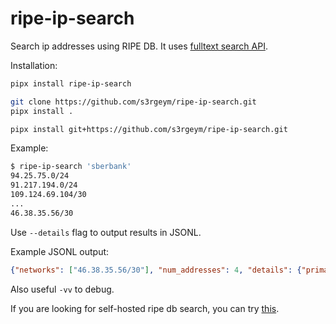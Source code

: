 # ripe-ip-search

Search ip addresses using RIPE DB. It uses [fulltext search API](https://apps.db.ripe.net/db-web-ui/fulltextsearch).

Installation:

```bash
pipx install ripe-ip-search

git clone https://github.com/s3rgeym/ripe-ip-search.git
pipx install .

pipx install git+https://github.com/s3rgeym/ripe-ip-search.git
```

Example:

```bash
$ ripe-ip-search 'sberbank'
94.25.75.0/24
91.217.194.0/24
109.124.69.104/30
...
46.38.35.56/30
```

Use `--details` flag to output results in JSONL.

Example JSONL output:

```json
{"networks": ["46.38.35.56/30"], "num_addresses": 4, "details": {"primary-key": "10344800", "object-type": "inetnum", "lookup-key": "46.38.35.56 - 46.38.35.59", "inetnum": "46.38.35.56 - 46.38.35.59", "netname": "TEL-NET-10873", "descr": ["object-KRASNOGORSKRECHNAYA8, client-Aktsionernij kommercheskij Sberegatelnij bank Rossijskoj Federatsii otkritoe aktsionernoe obshestvo, Sberbank Rossii OAO"], "country": "RU", "admin-c": ["AVB160-RIPE"], "tech-c": ["AVB160-RIPE"], "status": "ASSIGNED PA", "notify": ["kalex@tel.ru"], "mnt-by": ["TEL-NET-MNT"], "created": "2011-12-02T05:24:21Z", "last-modified": "2011-12-02T05:24:21Z"}}
```

Also useful `-vv` to debug.

If you are looking for self-hosted ripe db search, you can try [this](https://github.com/s3rgeym/ripe-db-search).
